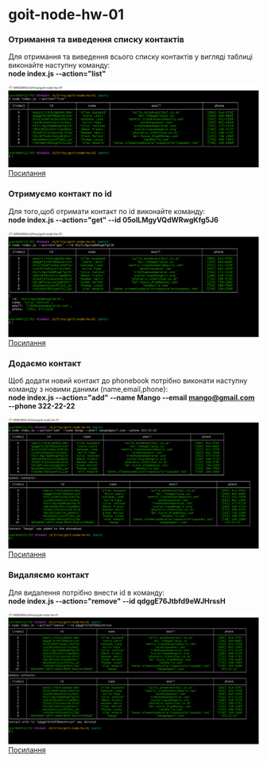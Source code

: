 # goit-node-hw-01

### Отримання та виведення списку контактів

Для отримання та виведення всього списку контактів у вигляді таблиці виконайте наступну команду:  
**node index.js --action="list"**

![Консоль](./assets/list.PNG)
[Посилання](https://monosnap.com/file/BBVmTT0kTQXoDswwGH7C4b3wo9Lkwp)

### Отримуємо контакт по id

Для того,щоб отримати контакт по id виконайте команду:  
**node index.js --action="get" --id 05olLMgyVQdWRwgKfg5J6**

![Консоль](./assets/get.PNG)
[Посилання](https://monosnap.com/file/07vAUEiU1Hk8kvPU5wYIsmtsvJZM60)

### Додаємо контакт

Щоб додати новий контакт до phonebook потрібно виконати наступну команду
з новими даними (name,email,phone):  
**node index.js --action="add" --name Mango --email mango@gmail.com --phone 322-22-22**

![Консоль](./assets/add.PNG)
[Посилання](https://monosnap.com/file/YUe6ChrtP7mjDCifR4sPTtBuYLfqnY)

### Видаляємо контакт

Для видалення потрібно внести id в команду:  
**node index.js --action="remove" --id qdggE76Jtbfd9eWJHrssH**

![Консоль](./assets/remove.PNG)
[Посилання](https://monosnap.com/file/wndXkiwgKDSAFBLNlI6SCum9y6OtpS)
